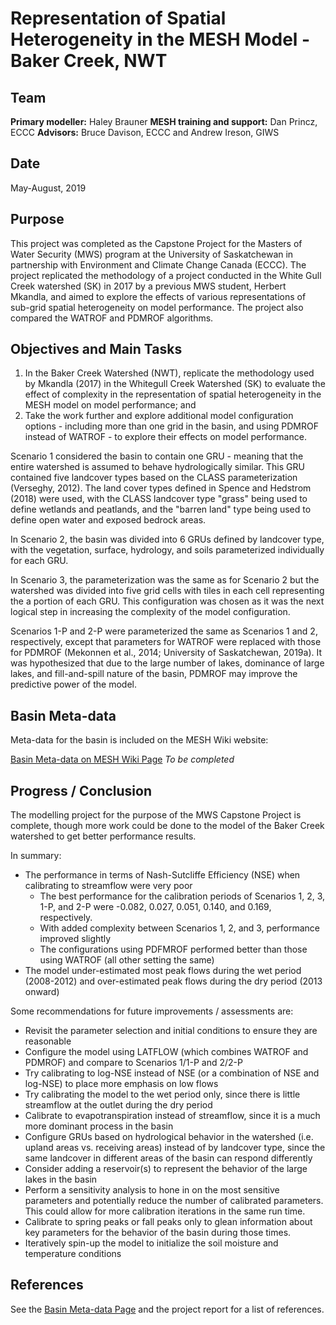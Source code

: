 # Representation of Spatial Heterogeneity in the MESH Model - Baker Creek, NWT

## Team
  **Primary modeller:** Haley Brauner
  **MESH training and support:** Dan Princz, ECCC
  **Advisors:** Bruce Davison, ECCC and Andrew Ireson, GIWS

## Date
May-August, 2019

## Purpose
  This project was completed as the Capstone Project for the Masters of Water Security (MWS) program at the University of Saskatchewan in partnership with Environment and Climate Change Canada (ECCC). The project replicated the methodology of a project conducted in the White Gull Creek watershed (SK) in 2017 by a previous MWS student, Herbert Mkandla, and aimed to explore the effects of various representations of sub-grid spatial heterogeneity on model performance. The project also compared the WATROF and PDMROF algorithms.

## Objectives and Main Tasks
1.	In the Baker Creek Watershed (NWT), replicate the methodology used by Mkandla (2017) in the Whitegull Creek Watershed (SK) to evaluate the effect of complexity in the representation of spatial heterogeneity in the MESH model on model performance; and
2.	Take the work further and explore additional model configuration options - including more than one grid in the basin, and using PDMROF instead of WATROF - to explore their effects on model performance.

Scenario 1 considered the basin to contain one GRU - meaning that the entire watershed is assumed to behave hydrologically similar. This GRU contained five landcover types based on the CLASS parameterization (Verseghy, 2012). The land cover types defined in Spence and Hedstrom (2018) were used, with the CLASS landcover type "grass" being used to define wetlands and peatlands, and the "barren land" type being used to define open water and exposed bedrock areas.

In Scenario 2, the basin was divided into 6 GRUs defined by landcover type, with the vegetation, surface, hydrology, and soils parameterized individually for each GRU.

In Scenario 3, the parameterization was the same as for Scenario 2 but the watershed was divided into five grid cells with tiles in each cell representing the a portion of each GRU. This configuration was chosen as it was the next logical step in increasing the complexity of the model configuration.

Scenarios 1-P and 2-P were parameterized the same as Scenarios 1 and 2, respectively, except that parameters for WATROF were replaced with those for PDMROF (Mekonnen et al., 2014; University of Saskatchewan, 2019a). It was hypothesized that due to the large number of lakes, dominance of large lakes, and fill-and-spill nature of the basin, PDMROF may improve the predictive power of the model.


## Basin Meta-data
Meta-data for the basin is included on the MESH Wiki website:

[Basin Meta-data on MESH Wiki Page](https://wiki.usask.ca/display/MESH/Basin+Meta-data) *To be completed*

## Progress / Conclusion
The modelling project for the purpose of the MWS Capstone Project is complete, though more work could be done to the model of the Baker Creek watershed to get better performance results.

In summary:
- The performance in terms of Nash-Sutcliffe Efficiency (NSE) when calibrating to streamflow were very poor
  - The best performance for the calibration periods of Scenarios 1, 2, 3, 1-P, and 2-P were -0.082, 0.027, 0.051, 0.140, and 0.169, respectively.
  - With added complexity between Scenarios 1, 2, and 3, performance improved slightly
  - The configurations using PDFMROF performed better than those using WATROF (all other setting the same)
- The model under-estimated most peak flows during the wet period (2008-2012) and over-estimated peak flows during the dry period (2013 onward)

Some recommendations for future improvements / assessments are:
- Revisit the parameter selection and initial conditions to ensure they are reasonable
- Configure the model using LATFLOW (which combines WATROF and PDMROF) and compare to Scenarios 1/1-P and 2/2-P
- Try calibrating to log-NSE instead of NSE (or a combination of NSE and log-NSE) to place more emphasis on low flows
- Try calibrating the model to the wet period only, since there is little streamflow at the outlet during the dry period
- Calibrate to evapotranspiration instead of streamflow, since it is a much more dominant process in the basin
- Configure GRUs based on hydrological behavior in the watershed (i.e. upland areas vs. receiving areas) instead of by landcover type, since the same landcover in different areas of the basin can respond differently
- Consider adding a reservoir(s) to represent the behavior of the large lakes in the basin
- Perform a sensitivity analysis to hone in on the most sensitive parameters and potentially reduce the number of calibrated parameters. This could allow for more calibration iterations in the same run time.
- Calibrate to spring peaks or fall peaks only to glean information about key parameters for the behavior of the basin during those times.
- Iteratively spin-up the model to initialize the soil moisture and temperature conditions

## References
See the [Basin Meta-data Page](https://wiki.usask.ca/display/MESH/Basin+Meta-data) and the project report for a list of references.
